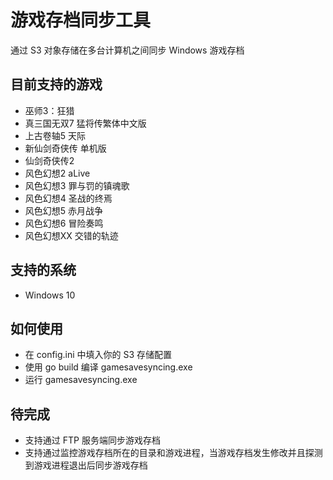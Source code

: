 # 游戏存档同步工具

通过 S3 对象存储在多台计算机之间同步 Windows 游戏存档

## 目前支持的游戏

* 巫师3：狂猎
* 真三国无双7 猛将传繁体中文版
* 上古卷轴5 天际
* 新仙剑奇侠传 单机版
* 仙剑奇侠传2
* 风色幻想2 aLive
* 风色幻想3 罪与罚的镇魂歌
* 风色幻想4 圣战的终焉
* 风色幻想5 赤月战争
* 风色幻想6 冒险奏鸣
* 风色幻想XX 交错的轨迹

## 支持的系统

* Windows 10

## 如何使用

* 在 config.ini 中填入你的 S3 存储配置
* 使用 go build 编译 gamesavesyncing.exe
* 运行 gamesavesyncing.exe

## 待完成

* 支持通过 FTP 服务端同步游戏存档
* 支持通过监控游戏存档所在的目录和游戏进程，当游戏存档发生修改并且探测到游戏进程退出后同步游戏存档